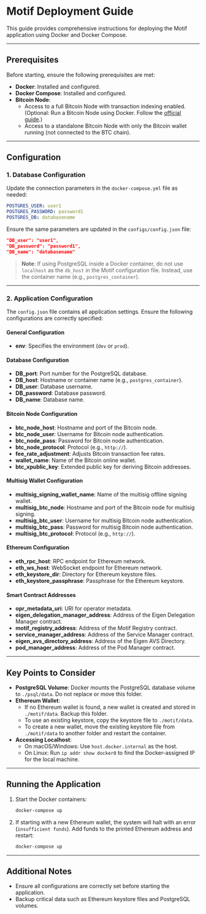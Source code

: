 # Motif Deployment Guide

This guide provides comprehensive instructions for deploying the Motif application using Docker and Docker Compose.

---

## Prerequisites

Before starting, ensure the following prerequisites are met:

- **Docker**: Installed and configured.
- **Docker Compose**: Installed and configured.
- **Bitcoin Node**: 
  - Access to a full Bitcoin Node with transaction indexing enabled. (Optional: Run a Bitcoin Node using Docker. Follow the [official guide](https://hub.docker.com/r/bitcoin/bitcoin).)
  - Access to a standalone Bitcoin Node with only the Bitcoin wallet running (not connected to the BTC chain).

---

## Configuration

### 1. Database Configuration

Update the connection parameters in the `docker-compose.yml` file as needed:
```yaml
POSTGRES_USER: user1
POSTGRES_PASSWORD: password1
POSTGRES_DB: databasename
```

Ensure the same parameters are updated in the `configs/config.json` file:
```json
"DB_user": "user1",
"DB_password": "password1",
"DB_name": "databasename"
```

> **Note**: If using PostgreSQL inside a Docker container, do not use `localhost` as the `db_host` in the Motif configuration file. Instead, use the container name (e.g., `postgres_container`).

---

### 2. Application Configuration

The `config.json` file contains all application settings. Ensure the following configurations are correctly specified:

#### General Configuration
- **env**: Specifies the environment (`dev` or `prod`).

#### Database Configuration
- **DB_port**: Port number for the PostgreSQL database.
- **DB_host**: Hostname or container name (e.g., `postgres_container`).
- **DB_user**: Database username.
- **DB_password**: Database password.
- **DB_name**: Database name.

#### Bitcoin Node Configuration
- **btc_node_host**: Hostname and port of the Bitcoin node.
- **btc_node_user**: Username for Bitcoin node authentication.
- **btc_node_pass**: Password for Bitcoin node authentication.
- **btc_node_protocol**: Protocol (e.g., `http://`).
- **fee_rate_adjustment**: Adjusts Bitcoin transaction fee rates.
- **wallet_name**: Name of the Bitcoin online wallet.
- **btc_xpublic_key**: Extended public key for deriving Bitcoin addresses.

#### Multisig Wallet Configuration
- **multisig_signing_wallet_name**: Name of the multisig offline signing wallet.
- **multisig_btc_node**: Hostname and port of the Bitcoin node for multisig signing.
- **multisig_btc_user**: Username for multisig Bitcoin node authentication.
- **multisig_btc_pass**: Password for multisig Bitcoin node authentication.
- **multisig_btc_protocol**: Protocol (e.g., `http://`).

#### Ethereum Configuration
- **eth_rpc_host**: RPC endpoint for Ethereum network.
- **eth_ws_host**: WebSocket endpoint for Ethereum network.
- **eth_keystore_dir**: Directory for Ethereum keystore files.
- **eth_keystore_passphrase**: Passphrase for the Ethereum keystore.

#### Smart Contract Addresses
- **opr_metadata_uri**: URI for operator metadata.
- **eigen_delegation_manager_address**: Address of the Eigen Delegation Manager contract.
- **motif_registry_address**: Address of the Motif Registry contract.
- **service_manager_address**: Address of the Service Manager contract.
- **eigen_avs_directory_address**: Address of the Eigen AVS Directory.
- **pod_manager_address**: Address of the Pod Manager contract.

---

## Key Points to Consider

- **PostgreSQL Volume**: Docker mounts the PostgreSQL database volume to `./psql/data`. Do not replace or move this folder.
- **Ethereum Wallet**: 
  - If no Ethereum wallet is found, a new wallet is created and stored in `./motif/data`. Backup this folder.
  - To use an existing keystore, copy the keystore file to `./motif/data`.
  - To create a new wallet, move the existing keystore file from `./motif/data` to another folder and restart the container.
- **Accessing Localhost**:
  - On macOS/Windows: Use `host.docker.internal` as the host.
  - On Linux: Run `ip addr show docker0` to find the Docker-assigned IP for the local machine.

---

## Running the Application

1. Start the Docker containers:
   ```bash
   docker-compose up
   ```

2. If starting with a new Ethereum wallet, the system will halt with an error (`insufficient funds`). Add funds to the printed Ethereum address and restart:
   ```bash
   docker-compose up
   ```

---

## Additional Notes

- Ensure all configurations are correctly set before starting the application.
- Backup critical data such as Ethereum keystore files and PostgreSQL volumes.
